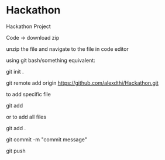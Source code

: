 # Hackathon
Hackathon Project

Code -> download zip

unzip the file and navigate to the file in code editor

using git bash/something equivalent:

git init .

git remote add origin https://github.com/alexdthi/Hackathon.git

to add specific file

git add <filename>
  
or to add all files
  
git add . 
  
git commit -m "commit message"
  
git push

